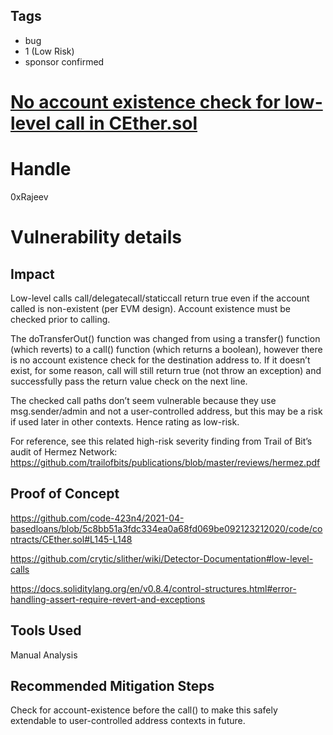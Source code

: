 ## Tags

- bug
- 1 (Low Risk)
- sponsor confirmed

# [No account existence check for low-level call in CEther.sol](https://github.com/code-423n4/2021-04-basedloans-findings/issues/16) 

# Handle

0xRajeev


# Vulnerability details

## Impact

Low-level calls call/delegatecall/staticcall return true even if the account called is non-existent (per EVM design). Account existence must be checked prior to calling.

The doTransferOut() function was changed from using a transfer() function (which reverts) to a call() function (which returns a boolean), however there is no account existence check for the destination address to. If it doesn’t exist, for some reason, call will still return true (not throw an exception) and successfully pass the return value check on the next line.

The checked call paths don’t seem vulnerable because they use msg.sender/admin and not a user-controlled address, but this may be a risk if used later in other contexts. Hence rating as low-risk.

For reference, see this related high-risk severity finding from Trail of Bit’s audit of Hermez Network: https://github.com/trailofbits/publications/blob/master/reviews/hermez.pdf

## Proof of Concept

https://github.com/code-423n4/2021-04-basedloans/blob/5c8bb51a3fdc334ea0a68fd069be092123212020/code/contracts/CEther.sol#L145-L148

https://github.com/crytic/slither/wiki/Detector-Documentation#low-level-calls

https://docs.soliditylang.org/en/v0.8.4/control-structures.html#error-handling-assert-require-revert-and-exceptions


## Tools Used

Manual Analysis

## Recommended Mitigation Steps

Check for account-existence before the call() to make this safely extendable to user-controlled address contexts in future.

